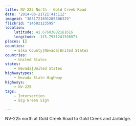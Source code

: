 ```yaml
---
title: NV-225 North - Gold Creek Road
date: "2014-06-21T21:41:11Z"
imageid: "3831721891285306329"
flickrid: "14502123595"
location:
    latitude: 41.67603882181616
    longitude: -115.7931241398071
places: []
counties:
    - Elko County|Nevada|United States
countries:
    - United States
states:
    - Nevada|United States
highwaytypes:
    - Nevada State Highway
highways:
    - NV-225
tags:
    - Intersection
    - Big Green Sign

---
```

NV-225 north at Gold Creek Road to Gold Creek and Jarbidge.